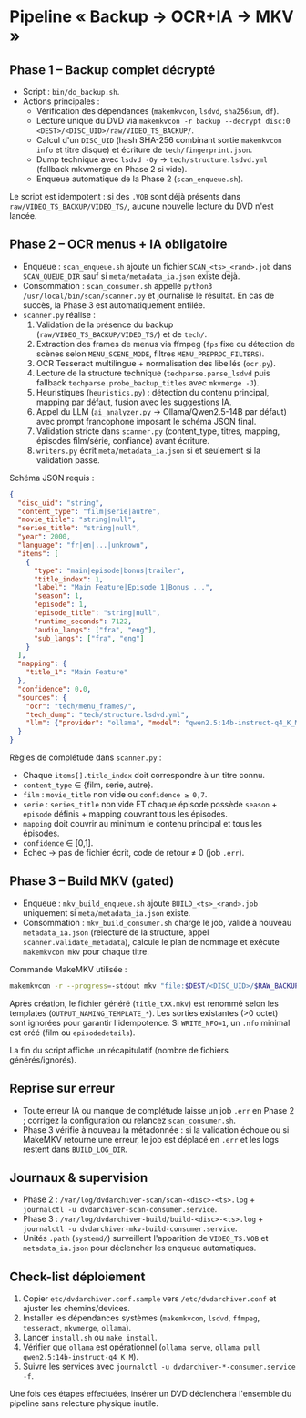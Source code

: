 # Pipeline « Backup → OCR+IA → MKV »

## Phase 1 – Backup complet décrypté

- Script : `bin/do_backup.sh`.
- Actions principales :
  - Vérification des dépendances (`makemkvcon`, `lsdvd`, `sha256sum`, `df`).
  - Lecture unique du DVD via `makemkvcon -r backup --decrypt disc:0 <DEST>/<DISC_UID>/raw/VIDEO_TS_BACKUP/`.
  - Calcul d'un `DISC_UID` (hash SHA-256 combinant sortie `makemkvcon info` et titre disque) et écriture de `tech/fingerprint.json`.
  - Dump technique avec `lsdvd -Oy` → `tech/structure.lsdvd.yml` (fallback mkvmerge en Phase 2 si vide).
  - Enqueue automatique de la Phase 2 (`scan_enqueue.sh`).

Le script est idempotent : si des `.VOB` sont déjà présents dans `raw/VIDEO_TS_BACKUP/VIDEO_TS/`, aucune nouvelle lecture du DVD n'est lancée.

## Phase 2 – OCR menus + IA obligatoire

- Enqueue : `scan_enqueue.sh` ajoute un fichier `SCAN_<ts>_<rand>.job` dans `SCAN_QUEUE_DIR` sauf si `meta/metadata_ia.json` existe déjà.
- Consommation : `scan_consumer.sh` appelle `python3 /usr/local/bin/scan/scanner.py` et journalise le résultat. En cas de succès, la Phase 3 est automatiquement enfilée.
- `scanner.py` réalise :
  1. Validation de la présence du backup (`raw/VIDEO_TS_BACKUP/VIDEO_TS/`) et de `tech/`.
  2. Extraction des frames de menus via ffmpeg (`fps` fixe ou détection de scènes selon `MENU_SCENE_MODE`, filtres `MENU_PREPROC_FILTERS`).
  3. OCR Tesseract multilingue + normalisation des libellés (`ocr.py`).
  4. Lecture de la structure technique (`techparse.parse_lsdvd` puis fallback `techparse.probe_backup_titles` avec `mkvmerge -J`).
  5. Heuristiques (`heuristics.py`) : détection du contenu principal, mapping par défaut, fusion avec les suggestions IA.
  6. Appel du LLM (`ai_analyzer.py` → Ollama/Qwen2.5-14B par défaut) avec prompt francophone imposant le schéma JSON final.
  7. Validation stricte dans `scanner.py` (content_type, titres, mapping, épisodes film/série, confiance) avant écriture.
  8. `writers.py` écrit `meta/metadata_ia.json` si et seulement si la validation passe.

Schéma JSON requis :

```json
{
  "disc_uid": "string",
  "content_type": "film|serie|autre",
  "movie_title": "string|null",
  "series_title": "string|null",
  "year": 2000,
  "language": "fr|en|...|unknown",
  "items": [
    {
      "type": "main|episode|bonus|trailer",
      "title_index": 1,
      "label": "Main Feature|Episode 1|Bonus ...",
      "season": 1,
      "episode": 1,
      "episode_title": "string|null",
      "runtime_seconds": 7122,
      "audio_langs": ["fra", "eng"],
      "sub_langs": ["fra", "eng"]
    }
  ],
  "mapping": {
    "title_1": "Main Feature"
  },
  "confidence": 0.0,
  "sources": {
    "ocr": "tech/menu_frames/",
    "tech_dump": "tech/structure.lsdvd.yml",
    "llm": {"provider": "ollama", "model": "qwen2.5:14b-instruct-q4_K_M"}
  }
}
```

Règles de complétude dans `scanner.py` :

- Chaque `items[].title_index` doit correspondre à un titre connu.
- `content_type` ∈ {film, serie, autre}.
- `film` : `movie_title` non vide ou `confidence ≥ 0,7`.
- `serie` : `series_title` non vide ET chaque épisode possède `season` + `episode` définis + mapping couvrant tous les épisodes.
- `mapping` doit couvrir au minimum le contenu principal et tous les épisodes.
- `confidence` ∈ [0,1].
- Échec → pas de fichier écrit, code de retour ≠ 0 (job `.err`).

## Phase 3 – Build MKV (gated)

- Enqueue : `mkv_build_enqueue.sh` ajoute `BUILD_<ts>_<rand>.job` uniquement si `meta/metadata_ia.json` existe.
- Consommation : `mkv_build_consumer.sh` charge le job, valide à nouveau `metadata_ia.json` (relecture de la structure, appel `scanner.validate_metadata`), calcule le plan de nommage et exécute `makemkvcon mkv` pour chaque titre.

Commande MakeMKV utilisée :

```bash
makemkvcon -r --progress=-stdout mkv "file:$DEST/<DISC_UID>/$RAW_BACKUP_DIR" title:<index> "$DEST/<DISC_UID>/mkv" ${MAKEMKV_MKV_OPTS}
```

Après création, le fichier généré (`title_tXX.mkv`) est renommé selon les templates (`OUTPUT_NAMING_TEMPLATE_*`). Les sorties existantes (>0 octet) sont ignorées pour garantir l'idempotence. Si `WRITE_NFO=1`, un `.nfo` minimal est créé (film ou `episodedetails`).

La fin du script affiche un récapitulatif (nombre de fichiers générés/ignorés).

## Reprise sur erreur

- Toute erreur IA ou manque de complétude laisse un job `.err` en Phase 2 ; corrigez la configuration ou relancez `scan_consumer.sh`.
- Phase 3 vérifie à nouveau la métadonnée : si la validation échoue ou si MakeMKV retourne une erreur, le job est déplacé en `.err` et les logs restent dans `BUILD_LOG_DIR`.

## Journaux & supervision

- Phase 2 : `/var/log/dvdarchiver-scan/scan-<disc>-<ts>.log` + `journalctl -u dvdarchiver-scan-consumer.service`.
- Phase 3 : `/var/log/dvdarchiver-build/build-<disc>-<ts>.log` + `journalctl -u dvdarchiver-mkv-build-consumer.service`.
- Unités `.path` (`systemd/`) surveillent l'apparition de `VIDEO_TS.VOB` et `metadata_ia.json` pour déclencher les enqueue automatiques.

## Check-list déploiement

1. Copier `etc/dvdarchiver.conf.sample` vers `/etc/dvdarchiver.conf` et ajuster les chemins/devices.
2. Installer les dépendances systèmes (`makemkvcon`, `lsdvd`, `ffmpeg`, `tesseract`, `mkvmerge`, `ollama`).
3. Lancer `install.sh` ou `make install`.
4. Vérifier que `ollama` est opérationnel (`ollama serve`, `ollama pull qwen2.5:14b-instruct-q4_K_M`).
5. Suivre les services avec `journalctl -u dvdarchiver-*-consumer.service -f`.

Une fois ces étapes effectuées, insérer un DVD déclenchera l'ensemble du pipeline sans relecture physique inutile.
